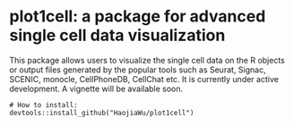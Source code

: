 # plot1cell: a package for advanced single cell data visualization

This package allows users to visualize the single cell data on the R objects or output files generated by the popular tools such as Seurat, Signac, SCENIC, monocle, CellPhoneDB, CellChat etc. It is currently under active development. A vignette will be available soon.

```
# How to install:
devtools::install_github("HaojiaWu/plot1cell")
```
